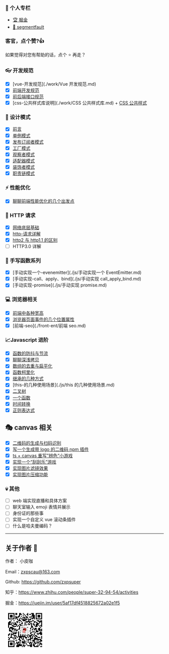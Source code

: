 ### 📕 个人专栏

-   [🏆 掘金](https://juejin.im/user/5af17df4518825672a02e1f5/posts)
-   [🎪 segmentfault](https://segmentfault.com/u/suporka)

### 客官，点个赞?👍

如果觉得对您有帮助的话，点个 ⭐ 再走？

### 👓 开发规范

-   [x] [vue-开发规范](./work/Vue 开发规范.md)
-   [x] [前端开发规范](./work/前端开发规范.md)
-   [x] [前后端接口规范](./work/前后端接口规范.md)
-   [x] [css-公共样式库说明](./work/CSS 公共样式库.md) + [CSS 公共样式](./work/index.css)

### 🎨 设计模式

-   [x] [前言](./设计模式/前言.md)
-   [x] [单例模式](./设计模式/单例模式.md)
-   [x] [发布订阅者模式](./设计模式/发布订阅者模式.md)
-   [x] [工厂模式](./设计模式/工厂模式.md)
-   [x] [观察者模式](./设计模式/观察者模式.md)
-   [x] [适配器模式](./设计模式/适配器模式.md)
-   [x] [装饰者模式](./设计模式/装饰者模式.md)
-   [x] [职责链模式](./设计模式/职责链模式.md)

### ⚡ 性能优化

-   [x] [聊聊前端性能优化的几个出发点](./front-ent/前端性能优化.md)

### 🙏 HTTP 请求

-   [x] [网络底层基础](https://github.com/zxpsuper/daily-question/blob/master/front_end/%E6%B5%8F%E8%A7%88%E5%99%A8/%E7%BD%91%E7%BB%9C%E5%BA%95%E5%B1%82%E5%9F%BA%E7%A1%80.md)
-   [x] [http-请求详解](./front-ent/HTTP请求详解.md)
-   [x] [http2 与 http1.1 的区别](https://github.com/zxpsuper/daily-question/blob/master/front_end/%E6%B5%8F%E8%A7%88%E5%99%A8/HTTP2%E4%B8%8EHTTP1.1%E7%9A%84%E5%8C%BA%E5%88%AB.md)
-   [ ] HTTP3.0 详解

### 🙋 手写函数系列

-   [x] [手动实现一个-evenemitter](./js/手动实现一个 EventEmitter.md)
-   [x] [手动实现-call、apply、bind](./js/手动实现 call_apply_bind.md)
-   [x] [手动实现-promise](./js/手动实现 promise.md)

### 💻 浏览器相关

-   [x] [前端中各种宽高](./front-ent/前端中各种宽高.md)
-   [x] [浏览器页面事件的几个位置属性](./front-ent/事件的几个位置属性.md)
-   [x] [前端-seo](./front-ent/前端 seo.md)

### 📈Javascript 进阶

-   [x] [函数的防抖与节流](./js/函数防抖与节流.md)
-   [x] [聊聊深浅拷贝](./js/聊聊深浅拷贝.md)
-   [x] [数组的去重与扁平化](./js/数组的去重与扁平化.md)
-   [x] [函数柯里化](./js/函数柯里化.md)
-   [x] [继承的几种方式](./js/继承的几种方式.md)
-   [x] [this-的几种使用场景](./js/this 的几种使用场景.md)
-   [x] [二叉树](./js/BinaryTree.js)
-   [x] [一个函数](./js/一个函数.md)
-   [x] [时间转换](./js/时间转换.md)
-   [x] [正则表达式](./js/正则表达式.md)

## 🎭 canvas 相关

-   [x] [二维码的生成与扫码识别](https://juejin.im/post/5d00b3626fb9a07ed74076a9)
-   [x] [写一个生成带 logo 的二维码 npm 插件](https://juejin.im/post/5d1c461f6fb9a07f070e4768)
-   [x] [ts + canvas 重写”辨色“小游戏](https://juejin.im/post/5d22af2b6fb9a07ea7133361)
-   [x] [实现一个“刮刮乐”游戏](https://juejin.im/post/5d664786f265da03ee6a694f)
-   [x] [实现图片滤镜效果](https://juejin.im/post/5dfb15b96fb9a016164362b2)
-   [x] [实现图片压缩功能](https://juejin.im/post/5e4e75c8518825493c7b52a3)

### 💀 其他

-   [ ] web 端实现直播和具体方案
-   [ ] 聊天室输入 emoji 表情并展示
-   [ ] 身份证的那些事
-   [ ] 实现一个自定义 vue 滚动条插件
-   [ ] 什么是哈夫曼编码？

---

## 关于作者 :boy:

作者： 小皮咖

Email：zxpscau@163.com

Github: https://github.com/zxpsuper

知乎：https://www.zhihu.com/people/super-32-94-54/activities

掘金：https://juejin.im/user/5af17df4518825672a02e1f5

<img src="https://raw.githubusercontent.com/zxpsuper/picture/master/suporka.jpg" width="25%" height="25%" title="我的微信公众号——'小皮咖'" alt="我的微信公众号——'小皮咖'"/>
